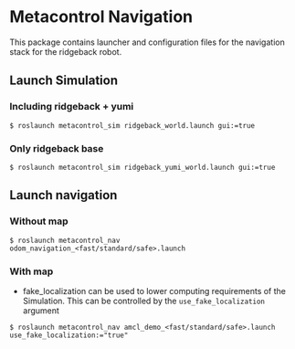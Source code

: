 # Metacontrol Navigation

This package contains launcher and configuration files for the navigation stack for the ridgeback robot.

## Launch Simulation
### Including ridgeback + yumi
```
$ roslaunch metacontrol_sim ridgeback_world.launch gui:=true
```
###  Only ridgeback base
```
$ roslaunch metacontrol_sim ridgeback_yumi_world.launch gui:=true
```

## Launch navigation

### Without map

```
$ roslaunch metacontrol_nav odom_navigation_<fast/standard/safe>.launch
```

### With map

* fake_localization can be used to lower computing requirements of the Simulation. This can be controlled by the `use_fake_localization` argument

```
$ roslaunch metacontrol_nav amcl_demo_<fast/standard/safe>.launch use_fake_localization:="true"

```
